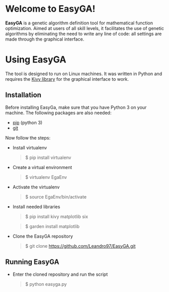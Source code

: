 # Welcome to EasyGA!

**EasyGA** is a genetic algorithm definition tool for mathematical function optimization. Aimed at users of all skill levels, it facilitates the use of genetic algorithms by eliminating the need to write any line of code: all settings are made through the graphical interface.

# Using EasyGA
The tool is designed to run on Linux machines. It was written in Python and requires the [Kivy library](https://kivy.org/)  for the graphical interface to work.

## Installation
Before installing EasyGa, make sure that you have Python 3 on your machine. The following packages are also needed: 

- [pip](https://www.tecmint.com/install-pip-in-linux/) (python 3)
- [git](https://git-scm.com/download/linux)

Now follow the steps:

- Install virtualenv
	>$ pip install virtualenv
	
- Create a virtual environment
	>$ virtualenv EgaEnv
- Activate the virtualenv
	>$ source EgaEnv/bin/activate
	
- Install needed libraries
	>$ pip install kivy matplotlib six 
	
	>$ garden install matplotlib
	
- Clone the EasyGA repository
	> $ git clone https://github.com/Leandro97/EasyGA.git

## Running EasyGA
- Enter the cloned repository and run the script
	> $ python easyga.py
